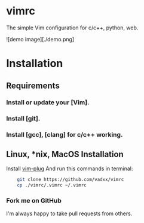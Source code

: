 # vimrc
The simple Vim configuration for c/c++, python, web.

![demo image][./demo.png]

# Installation

## Requirements

### Install or update your [Vim].
### Install [git].
### Install [gcc], [clang] for c/c++ working.


## Linux, \*nix, MacOS Installation
Install [vim-plug](https://github.com/junegunn/vim-plug)
And run this commands in terminal:
```bash
    git clone https://github.com/vadxx/vimrc
    cp ./vimrc/.vimrc ~/.vimrc
```

### Fork me on GitHub
I'm always happy to take pull requests from others.
